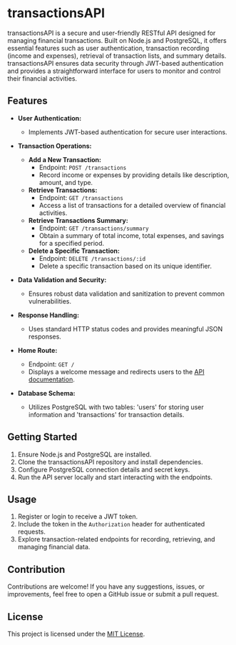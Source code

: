 # transactionsAPI

transactionsAPI is a secure and user-friendly RESTful API designed for managing financial transactions. Built on Node.js and PostgreSQL, it offers essential features such as user authentication, transaction recording (income and expenses), retrieval of transaction lists, and summary details. transactionsAPI ensures data security through JWT-based authentication and provides a straightforward interface for users to monitor and control their financial activities.

## Features

- **User Authentication:**
  - Implements JWT-based authentication for secure user interactions.

- **Transaction Operations:**
  - **Add a New Transaction:**
    - Endpoint: `POST /transactions`
    - Record income or expenses by providing details like description, amount, and type.
  - **Retrieve Transactions:**
    - Endpoint: `GET /transactions`
    - Access a list of transactions for a detailed overview of financial activities.
  - **Retrieve Transactions Summary:**
    - Endpoint: `GET /transactions/summary`
    - Obtain a summary of total income, total expenses, and savings for a specified period.
  - **Delete a Specific Transaction:**
    - Endpoint: `DELETE /transactions/:id`
    - Delete a specific transaction based on its unique identifier.

- **Data Validation and Security:**
  - Ensures robust data validation and sanitization to prevent common vulnerabilities.

- **Response Handling:**
  - Uses standard HTTP status codes and provides meaningful JSON responses.

- **Home Route:**
  - Endpoint: `GET /`
  - Displays a welcome message and redirects users to the [API documentation](https://documenter.getpostman.com/view/30145336/2sA2xh3DRb).

- **Database Schema:**
  - Utilizes PostgreSQL with two tables: 'users' for storing user information and 'transactions' for transaction details.

## Getting Started

1. Ensure Node.js and PostgreSQL are installed.
2. Clone the transactionsAPI repository and install dependencies.
3. Configure PostgreSQL connection details and secret keys.
4. Run the API server locally and start interacting with the endpoints.

## Usage

1. Register or login to receive a JWT token.
2. Include the token in the `Authorization` header for authenticated requests.
3. Explore transaction-related endpoints for recording, retrieving, and managing financial data.

## Contribution

Contributions are welcome! If you have any suggestions, issues, or improvements, feel free to open a GitHub issue or submit a pull request.

## License

This project is licensed under the [MIT License](LICENSE).
